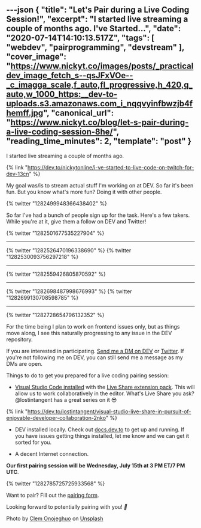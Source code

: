 ---json
{
  "title": "Let's Pair during a Live Coding Session!",
  "excerpt": "I started live streaming a couple of months ago.                                         I've Started...",
  "date": "2020-07-14T14:10:13.517Z",
  "tags": [
    "webdev",
    "pairprogramming",
    "devstream"
  ],
  "cover_image": "https://www.nickyt.co/images/posts/_practicaldev_image_fetch_s--qsJFxVOe--_c_imagga_scale,f_auto,fl_progressive,h_420,q_auto,w_1000_https:__dev-to-uploads.s3.amazonaws.com_i_nqqvyinfbwzjb4fhemff.jpg",
  "canonical_url": "https://www.nickyt.co/blog/let-s-pair-during-a-live-coding-session-8he/",
  "reading_time_minutes": 2,
  "template": "post"
}
---

I started live streaming a couple of months ago.

{% link "https://dev.to/nickytonline/i-ve-started-to-live-code-on-twitch-for-dev-13cn" %}

My goal was/is to stream actual stuff I'm working on at DEV. So far it's been fun. But you know what's more fun? Doing it with other people.

{% twitter "1282499948366438402" %}

So far I've had a bunch of people sign up for the task. Here's a few takers. While you're at it, give them a follow on DEV and Twitter!

{% twitter "1282501677535227904" %}

<hr />

{% twitter "1282526470196338690" %}
{% twitter "1282530093756297218" %}

<hr />

{% twitter "1282559426805870592" %}

<hr />

{% twitter "1282698487998676993" %}
{% twitter "1282699130708598785" %}

<hr />

{% twitter "1282728654796132352" %}

For the time being I plan to work on frontend issues only, but as things move along, I see this naturally progressing to any    issue in the DEV repository.

If you are interested in participating. [Send me a DM on DEV](https://dev.to/connect/@nickytonline) or [Twitter](https://twitter.com/nickytonline). If you're not following me on DEV, you can still send me a message as my DMs are open.

Things to do to get you prepared for a live coding pairing session:

* [Visual Studio Code installed](https://code.visualstudio.com/download) with the [Live Share extension pack](https://marketplace.visualstudio.com/items?itemName=MS-vsliveshare.vsliveshare-pack). This will allow us to work collaboratively in the editor. What's Live Share you ask? @lostintangent has a great series on it 😎

{% link "https://dev.to/lostintangent/visual-studio-live-share-in-pursuit-of-enjoyable-developer-collaboration-2nko" %}

* DEV installed locally. Check out [docs.dev.to](https://docs.dev.to/installation/#installing-locally) to get up and running. If you have issues getting things installed, let me know and we can get it sorted for you.

* A decent Internet connection.

<b>Our first pairing session will be Wednesday, July 15th at 3 PM ET/7 PM UTC</b>.

{% twitter "1282785725725933568" %}

Want to pair? Fill out the [pairing form](https://iamdeveloper.com/pair).

Looking forward to potentially pairing with you! <i role="image">🍐</i>

Photo by [Clem Onojeghuo](https://unsplash.com/@clemono2?utm_source=unsplash&utm_medium=referral&utm_content=creditCopyText) on [Unsplash](https://unsplash.com/s/photos/pears?utm_source=unsplash&utm_medium=referral&utm_content=creditCopyText)
